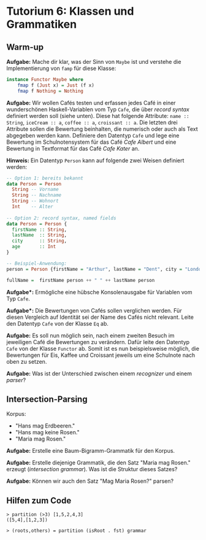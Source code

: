 # Tutorium 6: Klassen und Grammatiken

## Warm-up

__Aufgabe:__ Mache dir klar, was der Sinn von `Maybe` ist und verstehe die Implementierung von `famp` 
für diese Klasse: 

```haskell
instance Functor Maybe where  
    fmap f (Just x) = Just (f x)  
    fmap f Nothing = Nothing
```

__Aufgabe:__ Wir wollen Cafés testen und erfassen jedes Café in einer wunderschönen Haskell-Variablen vom Typ `Cafe`,
die über _record syntax_ definiert werden soll (siehe unten).
Diese hat folgende Attribute: `name :: String`, `iceCream :: a`, `coffee :: a`, `croissant :: a`. Die letzten drei Attribute
sollen die Bewertung beinhalten, die numerisch oder auch als Text abgegeben werden kann. Definiere den Datentyp `Cafe`
und lege eine Bewertung im Schulnotensystem für das Café _Cafe Albert_ und eine Bewertung in Textformat für das Café
_Cafe Kater_ an. 

__Hinweis:__ Ein Datentyp `Person` kann auf folgende zwei Weisen definiert werden:

```haskell
-- Option 1: bereits bekannt
data Person = Person
  String -- Vorname
  String -- Nachname
  String -- Wohnort
  Int    -- Alter
  
-- Option 2: record syntax, named fields
data Person = Person {
  firstName :: String,
  lastName  :: String,
  city      :: String,
  age       :: Int
}

-- Beispiel-Anwendung:
person = Person {firstName = "Arthur", lastName = "Dent", city = "London", age = 20}

fullName =  firstName person ++ " " ++ lastName person
```

__Aufgabe*:__ Ermögliche eine hübsche Konsolenausgabe für Variablen vom Typ `Cafe`.

__Aufgabe*:__ Die Bewertungen von Cafés sollen verglichen werden. Für diesen Vergleich auf Identität sei der Name des Cafés
nicht relevant. Leite den Datentyp `Cafe` von der Klasse `Eq` ab.

__Aufgabe:__ Es soll nun möglich sein, nach einem zweiten Besuch im jeweiligen Café die Bewertungen zu verändern.
Dafür leite den Datentyp `Cafe` von der Klasse `Functor` ab. Somit ist es nun beispielsweise möglich, die Bewertungen für Eis, Kaffee und
Croissant jeweils um eine Schulnote nach oben zu setzen.

__Aufgabe:__ Was ist der Unterschied zwischen einem _recognizer_ und einem _parser_?

## Intersection-Parsing

Korpus:
 * "Hans mag Erdbeeren."
 * "Hans mag keine Rosen."
 * "Maria mag Rosen."

__Aufgabe:__ Erstelle eine Baum-Bigramm-Grammatik für den Korpus.

__Aufgabe:__ Erstelle diejenige Grammatik, die den Satz "Maria mag Rosen." erzeugt (_intersection grammar_).
Was ist die Struktur dieses Satzes?

__Aufgabe:__ Können wir auch den Satz "Mag Maria Rosen?" parsen?


## Hilfen zum Code
```
> partition (>3) [1,5,2,4,3]
([5,4],[1,2,3])

> (roots,others) = partition (isRoot . fst) grammar
``` 



